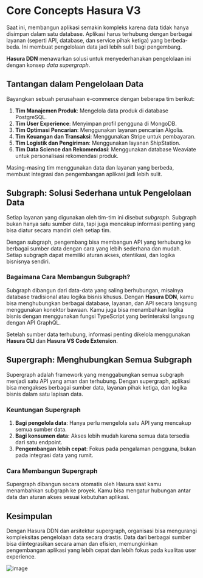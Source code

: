 # Core Concepts Hasura V3
Saat ini, membangun aplikasi semakin kompleks karena data tidak hanya disimpan dalam satu database. Aplikasi harus terhubung dengan berbagai layanan (seperti API, database, dan service pihak ketiga) yang berbeda-beda. Ini membuat pengelolaan data jadi lebih sulit bagi pengembang.

**Hasura DDN** menawarkan solusi untuk menyederhanakan pengelolaan ini dengan konsep *data supergraph*.

## Tantangan dalam Pengelolaan Data
Bayangkan sebuah perusahaan e-commerce dengan beberapa tim berikut:

1. **Tim Manajemen Produk**: Mengelola data produk di database PostgreSQL.
2. **Tim User Experience**: Menyimpan profil pengguna di MongoDB.
3. **Tim Optimasi Pencarian**: Menggunakan layanan pencarian Algolia.
4. **Tim Keuangan dan Transaksi**: Menggunakan Stripe untuk pembayaran.
5. **Tim Logistik dan Pengiriman**: Menggunakan layanan ShipStation.
6. **Tim Data Science dan Rekomendasi**: Menggunakan database Weaviate untuk personalisasi rekomendasi produk.

Masing-masing tim menggunakan data dan layanan yang berbeda, membuat integrasi dan pengembangan aplikasi jadi lebih sulit.

## Subgraph: Solusi Sederhana untuk Pengelolaan Data
Setiap layanan yang digunakan oleh tim-tim ini disebut *subgraph*. Subgraph bukan hanya satu sumber data, tapi juga mencakup informasi penting yang bisa diatur secara mandiri oleh setiap tim.

Dengan subgraph, pengembang bisa membangun API yang terhubung ke berbagai sumber data dengan cara yang lebih sederhana dan mudah. Setiap subgraph dapat memiliki aturan akses, otentikasi, dan logika bisnisnya sendiri.

### Bagaimana Cara Membangun Subgraph?
Subgraph dibangun dari data-data yang saling berhubungan, misalnya database tradisional atau logika bisnis khusus. Dengan **Hasura DDN**, kamu bisa menghubungkan berbagai database, layanan, dan API secara langsung menggunakan konektor bawaan. Kamu juga bisa menambahkan logika bisnis dengan menggunakan fungsi TypeScript yang berinteraksi langsung dengan API GraphQL.

Setelah sumber data terhubung, informasi penting dikelola menggunakan **Hasura CLI** dan **Hasura VS Code Extension**.

## Supergraph: Menghubungkan Semua Subgraph
Supergraph adalah framework yang menggabungkan semua subgraph menjadi satu API yang aman dan terhubung. Dengan supergraph, aplikasi bisa mengakses berbagai sumber data, layanan pihak ketiga, dan logika bisnis dalam satu lapisan data.

### Keuntungan Supergraph
1. **Bagi pengelola data**: Hanya perlu mengelola satu API yang mencakup semua sumber data.
2. **Bagi konsumen data**: Akses lebih mudah karena semua data tersedia dari satu endpoint.
3. **Pengembangan lebih cepat**: Fokus pada pengalaman pengguna, bukan pada integrasi data yang rumit.

### Cara Membangun Supergraph
Supergraph dibangun secara otomatis oleh Hasura saat kamu menambahkan subgraph ke proyek. Kamu bisa mengatur hubungan antar data dan aturan akses sesuai kebutuhan aplikasi.

## Kesimpulan
Dengan Hasura DDN dan arsitektur supergraph, organisasi bisa mengurangi kompleksitas pengelolaan data secara drastis. Data dari berbagai sumber bisa diintegrasikan secara aman dan efisien, memungkinkan pengembangan aplikasi yang lebih cepat dan lebih fokus pada kualitas user experience.


![image](https://github.com/user-attachments/assets/3516c2aa-0dd1-47f0-ae06-f17fb9b80622)


